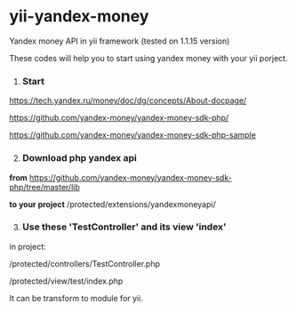 # yii-yandex-money
Yandex money API in yii framework (tested on 1.1.15 version)

These codes will help you to start using yandex money with your yii porject.


1. <h3>Start</h3>
  https://tech.yandex.ru/money/doc/dg/concepts/About-docpage/ 

  https://github.com/yandex-money/yandex-money-sdk-php/ 

  https://github.com/yandex-money/yandex-money-sdk-php-sample 
 
2. <h3>Download php yandex api</h3>
  <b>from</b> https://github.com/yandex-money/yandex-money-sdk-php/tree/master/lib
  
 <b>to your project</b>  /protected/extensions/yandexmoneyapi/

3. <h3>Use these 'TestController' and its view 'index'</h3>
in project:

  /protected/controllers/TestController.php

  /protected/view/test/index.php


It can be transform to module for yii.
<p style="font-size:20px; color:green;"> </p>
